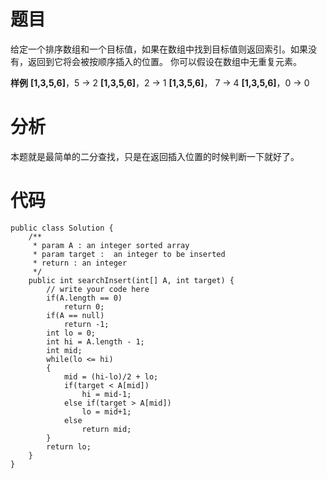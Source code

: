 # 题目
给定一个排序数组和一个目标值，如果在数组中找到目标值则返回索引。如果没有，返回到它将会被按顺序插入的位置。
你可以假设在数组中无重复元素。

**样例**
**[1,3,5,6]**，5 → 2
**[1,3,5,6]**，2 → 1
**[1,3,5,6]**， 7 → 4
**[1,3,5,6]**，0 → 0

# 分析
本题就是最简单的二分查找，只是在返回插入位置的时候判断一下就好了。

# 代码
```
public class Solution {
    /** 
     * param A : an integer sorted array
     * param target :  an integer to be inserted
     * return : an integer
     */
    public int searchInsert(int[] A, int target) {
        // write your code here
        if(A.length == 0)
    		return 0;
    	if(A == null)
    		return -1;
        int lo = 0;
        int hi = A.length - 1;
        int mid;
        while(lo <= hi)
        {
        	mid = (hi-lo)/2 + lo;
        	if(target < A[mid])
        		hi = mid-1;
        	else if(target > A[mid])
        		lo = mid+1;
        	else
        	    return mid;
        }
        return lo;
    }
}
```
